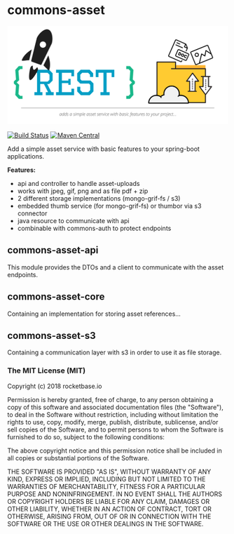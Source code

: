 # commons-asset

![logo](assets/commons-logo.svg)


[![Build Status](https://travis-ci.org/rocketbase-io/commons-asset.svg?branch=master)](https://travis-ci.org/rocketbase-io/commons-asset)
[![Maven Central](https://maven-badges.herokuapp.com/maven-central/io.rocketbase.commons/commons-asset/badge.svg)](https://maven-badges.herokuapp.com/maven-central/io.rocketbase.commons/commons-asset)


Add a simple asset service with basic features to your spring-boot applications. 

**Features:**
* api and controller to handle asset-uploads
* works with jpeg, gif, png and as file pdf + zip
* 2 different storage implementations (mongo-grif-fs / s3)
* embedded thumb service (for mongo-grif-fs) or thumbor via s3 connector
* java resource to communicate with api
* combinable with commons-auth to protect endpoints

## commons-asset-api

This module provides the DTOs and a client to communicate with the asset endpoints.

## commons-asset-core

Containing an implementation for storing asset references...

## commons-asset-s3

Containing a communication layer with s3 in order to use it as file storage.

### The MIT License (MIT)
Copyright (c) 2018 rocketbase.io

Permission is hereby granted, free of charge, to any person obtaining a copy of this software and associated documentation files (the "Software"), to deal in the Software without restriction, including without limitation the rights to use, copy, modify, merge, publish, distribute, sublicense, and/or sell copies of the Software, and to permit persons to whom the Software is furnished to do so, subject to the following conditions:

The above copyright notice and this permission notice shall be included in all copies or substantial portions of the Software.

THE SOFTWARE IS PROVIDED "AS IS", WITHOUT WARRANTY OF ANY KIND, EXPRESS OR IMPLIED, INCLUDING BUT NOT LIMITED TO THE WARRANTIES OF MERCHANTABILITY, FITNESS FOR A PARTICULAR PURPOSE AND NONINFRINGEMENT. IN NO EVENT SHALL THE AUTHORS OR COPYRIGHT HOLDERS BE LIABLE FOR ANY CLAIM, DAMAGES OR OTHER LIABILITY, WHETHER IN AN ACTION OF CONTRACT, TORT OR OTHERWISE, ARISING FROM, OUT OF OR IN CONNECTION WITH THE SOFTWARE OR THE USE OR OTHER DEALINGS IN THE SOFTWARE.